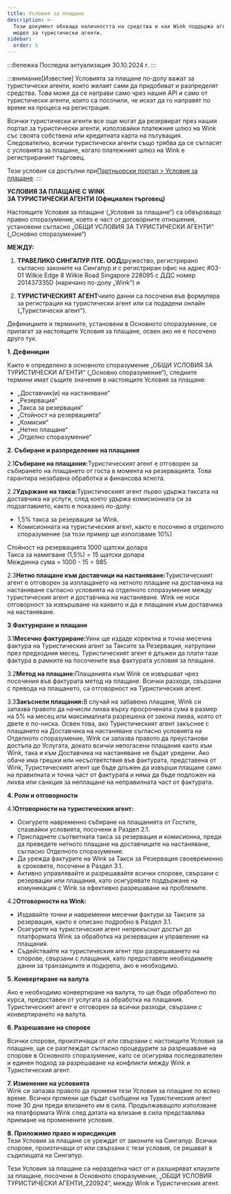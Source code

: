 ```yaml
---
title: Условия за плащане
description: >-
  Този документ обхваща наличността на средства и как Wink поддържа агентския
  модел за туристически агенти.
sidebar:
  order: 5
---
```

:::бележка
Последна актуализация 30.10.2024 г.
:::

:::внимание\[Известие]
Условията за плащане по-долу важат за туристически агенти, които желаят сами да придобиват и разпределят средства.
Това може да се направи само чрез нашия API и само от туристически агенти, които са посочили, че искат да го направят по време на процеса на регистрация.

Всички туристически агенти все още могат да резервират през нашия портал за туристически агенти, използвайки платежния шлюз на Wink със своята собствена или кредитната карта на пътуващия. Следователно, всички туристически агенти също трябва да се съгласят с условията за плащане, когато платежният шлюз на Wink е регистрираният търговец.

Тези условия са достъпни при[Партньорски портал > Условия за плащане](/studio/payment-terms).
:::

**УСЛОВИЯ ЗА ПЛАЩАНЕ С WINK**\
**ЗА ТУРИСТИЧЕСКИ АГЕНТИ (Официален търговец)**

Настоящите Условия за плащане („Условия за плащане“) са обвързващо правно споразумение, което е част от договорните отношения, установени съгласно „ОБЩИ УСЛОВИЯ ЗА ТУРИСТИЧЕСКИ АГЕНТИ“ („Основно споразумение“)

**МЕЖДУ:**

1. **ТРАВЕЛИКО СИНГАПУР ПТЕ. ООД**дружество, регистрирано съгласно законите на Сингапур и с регистриран офис на адрес #03-01 Wilkie Edge 8 Wilkie Road Singapore 228095 с ДДС номер 201437335D (наричано по-долу „Wink“) и

2. **ТУРИСТИЧЕСКИЯТ АГЕНТ**чиито данни са посочени във формуляра за регистрация на туристически агент или са подадени онлайн („Туристически агент“).

Дефинициите и термините, установени в Основното споразумение, се прилагат за настоящите Условия за плащане, освен ако не е посочено друго тук.

**1. Дефиниции**

Както е определено в основното споразумение „ОБЩИ УСЛОВИЯ ЗА ТУРИСТИЧЕСКИ АГЕНТИ“ („Основно споразумение“), следните термини имат същите значения в настоящите Условия за плащане:

* „Доставчик(и) на настаняване“
* „Резервация“
* „Такса за резервация“
* „Стойност на резервацията“
* „Комисия“
* „Нетно плащане“
* „Отделно споразумение“

**2. Събиране и разпределение на плащания**

2.1**Събиране на плащания:**&#x422;уристическият агент е отговорен за събирането на плащането от госта в момента на резервацията. Това гарантира незабавна обработка и финансова яснота.

2.2**Удържане на такса:**&#x422;уристическият агент първо удържа таксата на доставчика на услуги, след което удържа комисионната си за подзаглавието, както е показано по-долу:

* 1,5% такса за резервация за Wink.
* Комисионната на туристическия агент, както е посочено в отделното споразумение (за този пример ще използваме 10%)

Стойност на резервацията 1000 щатски долара\
Такса за намигване (1,5%) = 15 щатски долара\
Междинна сума = 1000 - 15 = 985

2.3**Нетно плащане към доставчици на настаняване:**&#x422;уристическият агент е отговорен за изплащането на нетното плащане на доставчика на настаняване съгласно условията на отделното споразумение между туристическия агент и доставчика на настаняване. Wink не носи отговорност за извършване на каквито и да е плащания към доставчика на настаняване.

**3**.**Фактуриране и плащане**

3.1**Месечно фактуриране:**&#x423;инк ще издаде коректна и точна месечна фактура на Туристическия агент за Таксите за Резервация, натрупани през предходния месец. Туристическият агент е длъжен да плати тази фактура в рамките на посочените във фактурата условия за плащане.

3.2**Метод на плащане:**&#x41F;лащанията към Wink се извършват чрез посочения във фактурата метод на плащане. Всички разходи, свързани с превода на плащането, са отговорност на Туристическия агент.

3.3**Закъснели плащания:**&#x412; случай на забавено плащане, Wink си запазва правото да начисли лихва върху просрочената сума в размер на 5% на месец или максималната разрешена от закона лихва, която от двете е по-ниска. Освен това, ако Туристическият агент закъснее с плащането на Доставчика на настаняване съгласно условията на Отделното споразумение, Wink си запазва правото да преустанови достъпа до Услугата, докато всички непогасени плащания както към Wink, така и към Доставчика на настаняване не бъдат уредени. Ако обаче има грешки или несъответствия във фактурата, представена от Wink, Туристическият агент ще бъде длъжен да извърши плащане само на правилната и точна част от фактурата и няма да бъде подложен на лихва или санкция за неплащане на неправилната част от фактурата.

**4. Роли и отговорности**

4.1**Отговорности на туристическия агент:**

* Осигурете навременно събиране на плащанията от Гостите, спазвайки условията, посочени в Раздел 2.1.
* Приспаднете съответната такса за резервация и комисионна, преди да преведете нетното плащане на доставчиците на настаняване, съгласно Отделното споразумение.
* Да урежда фактурите на Wink за Такси за Резервация своевременно в сроковете, посочени в Раздел 3.1.
* Активно управлявайте и разрешавайте всички спорове, свързани с резервации или плащания, като осигурявате поддържане на комуникация с Wink за ефективно разрешаване на проблемите.

4.2**Отговорности на Wink:**

* Издавайте точни и навременни месечни фактури за Таксите за резервация, както е описано подробно в Раздел 3.1.
* Осигурете на туристическия агент непрекъснат достъп до платформата Wink за обработка на резервации и управление на плащания.
* Съдействайте на туристическия агент при разрешаването на спорове, свързани с плащания, като предоставяте необходимите данни за транзакциите и подкрепа, ако е необходимо.

**5. Конвертиране на валута**

Ако е необходимо конвертиране на валута, то ще бъде обработено по курса, предоставен от услугата за обработка на плащания. Туристическият агент е отговорен за всички разходи, свързани с конвертирането на валута.

**6. Разрешаване на спорове**

Всички спорове, произтичащи от или свързани с настоящите Условия за плащане, ще се разглеждат съгласно процедурите за разрешаване на спорове в Основното споразумение, като се осигурява последователен и единен подход за разрешаване на конфликти между Wink и Туристическия агент.

**7. Изменение на условията**\
Wink си запазва правото да променя тези Условия за плащане по всяко време. Всички промени ще бъдат съобщени на Туристическия агент поне 30 дни преди влизането им в сила. Продължаващото използване на платформата Wink след датата на влизане в сила представлява приемане на променените условия.

**8. Приложимо право и юрисдикция**\
Тези Условия за плащане се уреждат от законите на Сингапур. Всички спорове, произтичащи от или свързани с тези условия, се решават в съдилищата на Сингапур.

Тези Условия за плащане са неразделна част от и разширяват клаузите за плащане, посочени в Основното споразумение, „ОБЩИ УСЛОВИЯ ТУРИСТИЧЕСКИ АГЕНТИ\_220924“, между Wink и Туристическия агент.

